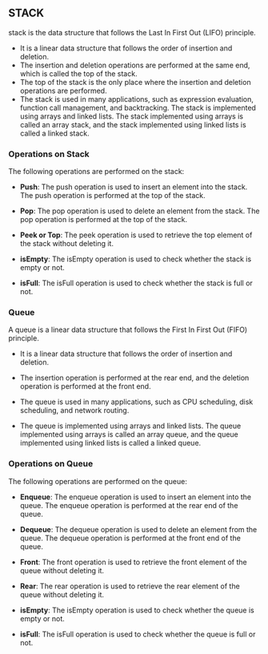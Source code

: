 ## STACK

stack is the data structure that follows the Last In First Out (LIFO) principle.

- It is a linear data structure that follows the order of insertion and deletion.
- The insertion and deletion operations are performed at the same end, which is called the top of the stack.
- The top of the stack is the only place where the insertion and deletion operations are performed.
- The stack is used in many applications, such as expression evaluation, function call management, and backtracking. The stack is implemented using arrays and linked lists. The stack implemented using arrays is called an array stack, and the stack implemented using linked lists is called a linked stack.

### Operations on Stack

The following operations are performed on the stack:

- **Push**: The push operation is used to insert an element into the stack. The push operation is performed at the top of the stack.

- **Pop**: The pop operation is used to delete an element from the stack. The pop operation is performed at the top of the stack.

- **Peek or Top**: The peek operation is used to retrieve the top element of the stack without deleting it.

- **isEmpty**: The isEmpty operation is used to check whether the stack is empty or not.

- **isFull**: The isFull operation is used to check whether the stack is full or not.

### Queue

A queue is a linear data structure that follows the First In First Out (FIFO) principle.

- It is a linear data structure that follows the order of insertion and deletion.

- The insertion operation is performed at the rear end, and the deletion operation is performed at the front end.

- The queue is used in many applications, such as CPU scheduling, disk scheduling, and network routing.

- The queue is implemented using arrays and linked lists. The queue implemented using arrays is called an array queue, and the queue implemented using linked lists is called a linked queue.

### Operations on Queue

The following operations are performed on the queue:

- **Enqueue**: The enqueue operation is used to insert an element into the queue. The enqueue operation is performed at the rear end of the queue.

- **Dequeue**: The dequeue operation is used to delete an element from the queue. The dequeue operation is performed at the front end of the queue.

- **Front**: The front operation is used to retrieve the front element of the queue without deleting it.

- **Rear**: The rear operation is used to retrieve the rear element of the queue without deleting it.

- **isEmpty**: The isEmpty operation is used to check whether the queue is empty or not.

- **isFull**: The isFull operation is used to check whether the queue is full or not.
